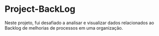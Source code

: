 # Project-BackLog
Neste projeto, fui desafiado a analisar e visualizar dados relacionados ao Backlog de melhorias de processos em uma organização.
